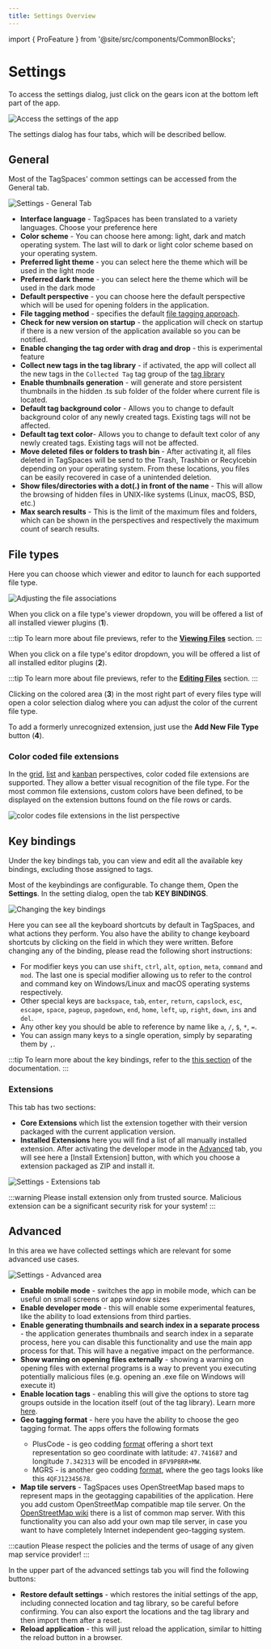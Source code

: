 ```yaml
---
title: Settings Overview
---
```


import { ProFeature } from '@site/src/components/CommonBlocks';

# Settings

To access the settings dialog, just click on the gears icon at the bottom left part of the app.

![Access the settings of the app](/media/open-settings.png)

The settings dialog has four tabs, which will be described bellow.

## General

Most of the TagSpaces' common settings can be accessed from the General tab.

![Settings - General Tab](/media/tagspaces-settings-general.png)

- **Interface language** - TagSpaces has been translated to a variety languages. Choose your preference here
- **Color scheme** - You can choose here among: light, dark and match operating system. The last will to dark or light color scheme based on your operating system.
- **Preferred light theme** - you can select here the theme which will be used in the light mode
- **Preferred dark theme** - you can select here the theme which will be used in the dark mode
- **Default perspective** - you can choose here the default perspective which will be used for opening folders in the application.
- **File tagging method** - specifies the default [file tagging approach](/tagging#file-tagging).
- **Check for new version on startup** - the application will check on startup if there is a new version of the application available so you can be notified.
- **Enable changing the tag order with drag and drop** - this is experimental feature
- **Collect new tags in the tag library** - if activated, the app will collect all the new tags in the `Collected Tag` tag group of the [tag library](/ui/taglibrary)
- **Enable thumbnails generation** - will generate and store persistent thumbnails in the hidden .ts sub folder of the folder where current file is located.
- **Default tag background color** - Allows you to change to default background color of any newly created tags. Existing tags will not be affected.
- **Default tag text color**- Allows you to change to default text color of any newly created tags. Existing tags will not be affected.
- **Move deleted files or folders to trash bin** - After activating it, all files deleted in TagSpaces will be send to the Trash, Trashbin or Recylcebin depending on your operating system. From these locations, you files can be easily recovered in case of a unintended deletion.
- **Show files/directories with a dot(.) in front of the name** - This will allow the browsing of hidden files in UNIX-like systems (Linux, macOS, BSD, etc.)
- **Max search results** - This is the limit of the maximum files and folders, which can be shown in the perspectives and respectively the maximum count of search results.

## File types

Here you can choose which viewer and editor to launch for each supported file type.

![Adjusting the file associations](/media/settings-tab-file-types.svg)

When you click on a file type's viewer dropdown, you will be offered a list of all installed viewer plugins (**1**).

:::tip
To learn more about file previews, refer to the [**Viewing Files**](/viewing-files) section.
:::

When you click on a file type's editor dropdown, you will be offered a list of all installed editor plugins (**2**).

:::tip
To learn more about file previews, refer to the [**Editing Files**](/editing-files) section.
:::

Clicking on the colored area (**3**) in the most right part of every files type will open a color selection dialog where you can adjust the color of the current file type.

To add a formerly unrecognized extension, just use the **Add New File Type** button (**4**).

### Color coded file extensions

In the [grid](/perspectives/grid), [list](/perspectives/list) and [kanban](/perspectives/kanban) perspectives, color coded file extensions are supported. They allow a better visual recognition of the file type. For the most common file extensions, custom colors have been defined, to be displayed on the extension buttons found on the file rows or cards.

![color codes file extensions in the list perspective](/media/color-coded-file-extensions-list.svg)

## Key bindings

Under the key bindings tab, you can view and edit all the available key bindings, excluding those assigned to tags.

Most of the keybindings are configurable. To change them, Open the **Settings**. In the setting dialog, open the tab **KEY BINDINGS**.

![Changing the key bindings](/media/tagspaces-settings-key-bindings.png)

Here you can see all the keyboard shortcuts by default in TagSpaces, and what actions they perform. You also have the ability to change keyboard shortcuts by clicking on the field in which they were written. Before changing any of the binding, please read the following short instructions:

- For modifier keys you can use `shift`, `ctrl`, `alt`, `option`, `meta`, `command` and `mod`. The last one is special modifier allowing us to refer to the control and command key on Windows/Linux and macOS operating systems respectively.
- Other special keys are `backspace`, `tab`, `enter`, `return`, `capslock`, `esc`, `escape`, `space`, `pageup`, `pagedown`, `end`, `home`, `left`, `up`, `right`, `down`, `ins` and `del`.
- Any other key you should be able to reference by name like `a`, `/`, `$`, `*`, `=`.
- You can assign many keys to a single operation, simply by separating them by `,`.

:::tip
To learn more about the key bindings, refer to the [this section](/ui/keybindings) of the documentation.
:::

### Extensions

This tab has two sections:

- **Core Extensions** which list the extension together with their version packaged with the current application version.
- **Installed Extensions** here you will find a list of all manually installed extension. After activating the developer mode in the [Advanced](#advanced) tab, you will see here a [Install Extension] button, with which you choose a extension packaged as ZIP and install it.

![Settings - Extensions tab](/media/tagspaces-settings-extensions.png)

:::warning
Please install extension only from trusted source. Malicious extension can be a significant security risk for your system!
:::

## Advanced

In this area we have collected settings which are relevant for some advanced use cases.

![Settings - Advanced area](/media/tagspaces-settings-advanced.png)

- **Enable mobile mode** - switches the app in mobile mode, which can be useful on small screens or app window sizes
- **Enable developer mode** - this will enable some experimental features, like the ability to load extensions from third parties.
- **Enable generating thumbnails and search index in a separate process** - the application generates thumbnails and search index in a separate process, here you can disable this functionality and use the main app process for that. This will have a negative impact on the performance.
- **Show warning on opening files externally** - showing a warning on opening files with external programs is a way to prevent you executing potentially malicious files (e.g. opening an .exe file on Windows will execute it)
- **Enable location tags** - <ProFeature /> enabling this will give the options to store tag groups outside in the location itself (out of the tag library). Learn more [here](/ui/taglibrary/#location-tags).
- **Geo tagging format** - <ProFeature /> here you have the ability to choose the geo tagging format. The apps offers the following formats
  - PlusCode - is geo codding [format](https://en.wikipedia.org/wiki/Open_Location_Code) offering a short text representation so geo coordinate with latitude: `47.741687` and longitude `7.342313` will be encoded in `8FV9P8RR+MW`.
  - MGRS - is another geo codding [format](https://en.wikipedia.org/wiki/Military_Grid_Reference_System), where the geo tags looks like this `4QFJ12345678`.
- **Map tile servers** - <ProFeature /> TagSpaces uses OpenStreetMap based maps to represent maps in the geotagging capabilities of the application. Here you add custom OpenStreetMap compatible map tile server. On the [OpenStreetMap wiki](https://wiki.openstreetmap.org/wiki/Tile_servers) there is a list of common map server. With this functionality you can also add your own map tile server, in case you want to have completely Internet independent geo-tagging system.

:::caution
Please respect the policies and the terms of usage of any given map service provider!
:::

In the upper part of the advanced settings tab you will find the following buttons:

- **Restore default settings** - which restores the initial settings of the app, including connected location and tag library, so be careful before confirming. You can also export the locations and the tag library and then import them after a reset.
- **Reload application** - this will just reload the application, similar to hitting the reload button in a browser.
